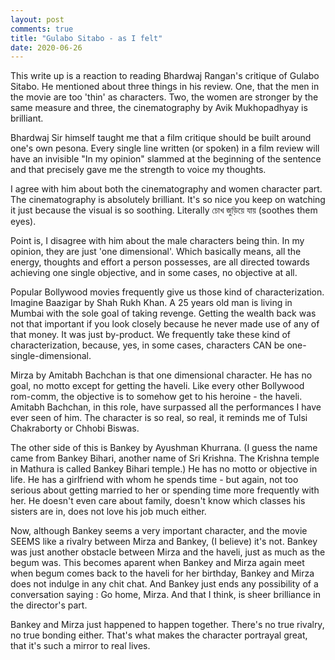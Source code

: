 ```yaml
---
layout: post
comments: true
title: "Gulabo Sitabo - as I felt"
date: 2020-06-26
---
```



This write up is a reaction to reading Bhardwaj Rangan's critique of Gulabo Sitabo. He mentioned about three things in his review. One, that the men in the movie are too 'thin' as characters. Two, the women are stronger by the same measure and three, the cinematography by Avik Mukhopadhyay is brilliant. 

Bhardwaj Sir himself taught me that a film critique should be built around one's own pesona. Every single line written (or spoken) in a film review will have an invisible "In my opinion" slammed at the beginning of the sentence and that precisely gave me the strength to voice my thoughts. 

I agree with him about both the cinematography and women character part. The cinematography is absolutely brilliant. It's so nice you keep on watching it just because the visual is so soothing. Literally চোখ জুড়িয়ে যায় (soothes them eyes). 

Point is, I disagree with him about the male characters being thin. In my opinion, they are just 'one dimensional'. Which basically means, all the energy, thoughts and effort a person possesses, are all directed towards achieving one single objective, and in some cases, no objective at all. 

Popular Bollywood movies frequently give us those kind of characterization. Imagine Baazigar by Shah Rukh Khan. A 25 years old man is living in Mumbai with the sole goal of taking revenge. Getting the wealth back was not that important if you look closely because he never made use of any of that money. It was just by-product. We frequently take these kind of characterization, because, yes, in some cases, characters CAN be one-single-dimensional. 

Mirza by Amitabh Bachchan is that one dimensional character. He has no goal, no motto except for getting the haveli. Like every other Bollywood rom-comm, the objective is to somehow get to his heroine - the haveli. Amitabh Bachchan, in this role, have surpassed all the performances I have ever seen of him. The character is so real, so real, it reminds me of Tulsi Chakraborty or Chhobi Biswas.

The other side of this is Bankey by Ayushman Khurrana. (I guess the name came from Bankey Bihari, another name of Sri Krishna. The Krishna temple in Mathura is called Bankey Bihari temple.) He has no motto or objective in life. He has a girlfriend with whom he spends time - but again, not too serious about getting married to her or spending time more frequently with her. He doesn't even care about family, doesn't know which classes his sisters are in, does not love his job much either. 

Now, although Bankey seems a very important character, and the movie SEEMS like a rivalry between Mirza and Bankey, (I believe) it's not. Bankey was just another obstacle between Mirza and the haveli, just as much as the begum was. This becomes aparent when Bankey and Mirza again meet when begum comes back to the haveli for her birthday, Bankey and Mirza does not indulge in any chit chat. And Bankey just ends any possibility of a conversation saying : Go home, Mirza. And that I think, is sheer brilliance in the director's part. 

Bankey and Mirza just happened to happen together. There's no true rivalry, no true bonding either. That's what makes the character portrayal great, that it's such a mirror to real lives. 